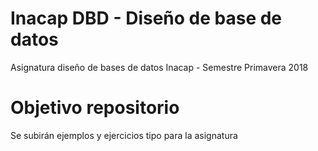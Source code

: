 # Inacap DBD - Diseño de base de datos

Asignatura diseño de bases de datos Inacap - Semestre Primavera 2018

# Objetivo repositorio

Se subirán ejemplos y ejercicios tipo para la asignatura
